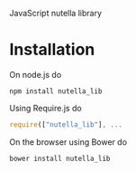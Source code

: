 JavaScript nutella library

# Installation
On node.js do
```
npm install nutella_lib
```

Using Require.js do
```js
require(["nutella_lib"], ...
```

On the browser using Bower do
```
bower install nutella_lib
```
